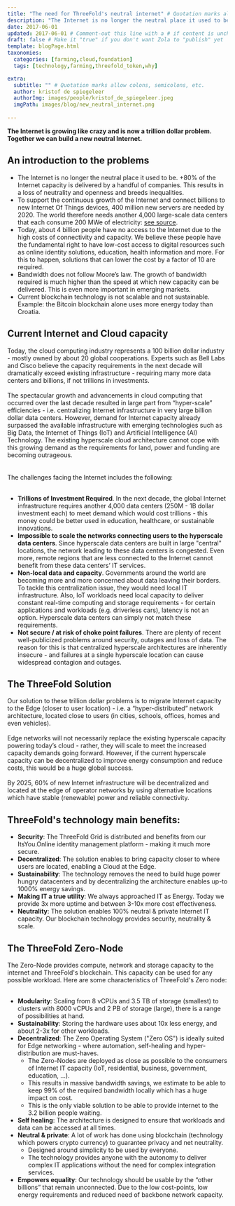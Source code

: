 ```yaml
---
title: "The need for ThreeFold's neutral internet" # Quotation marks allow colons, semicolons, etc.
description: "The Internet is no longer the neutral place it used to be. +80% of the Internet capacity is delivered by a handful of companies." # Quotation marks allow colons, semicolons, etc.
date: 2017-06-01
updated: 2017-06-01 # Comment-out this line with a # if content is unchanged
draft: false # Make it "true" if you don't want Zola to "publish" yet
template: blogPage.html
taxonomies:
  categories: [farming,cloud,foundation]
  tags: [technology,farming,threefold_token,why]

extra:
  subtitle: "" # Quotation marks allow colons, semicolons, etc.
  author: kristof de spiegeleer
  authorImg: images/people/kristof_de_spiegeleer.jpeg
  imgPath: images/blog/new_neutral_internet.png
  
---
```


**The Internet is growing like crazy and is now a trillion dollar problem. Together we can build a new neutral Internet.**

## An introduction to the problems

- The Internet is no longer the neutral place it used to be. +80% of the Internet capacity is delivered by a handful of companies. This results in a loss of neutrality and openness and breeds inequalities.
- To support the continuous growth of the Internet and connect billions to new Internet Of Things devices, 400 million new servers are needed by 2020. The world therefore needs another 4,000 large-scale data centers that each consume 200 MWe of electricity: [see source](http://bit.ly/1UPUZYG).
- Today, about 4 billion people have no access to the Internet due to the high costs of connectivity and capacity. We believe these people have the fundamental right to have low-cost access to digital resources such as online identity solutions, education, health information and more. For this to happen, solutions that can lower the cost by a factor of 10 are required.
- Bandwidth does not follow Moore’s law. The growth of bandwidth required is much higher than the speed at which new capacity can be delivered. This is even more important in emerging markets.
- Current blockchain technology is not scalable and not sustainable. Example: the Bitcoin blockchain alone uses more energy today than Croatia.

## Current Internet and Cloud capacity

Today, the cloud computing industry represents a 100 billion dollar industry - mostly owned by about 20 global cooperations. Experts such as Bell Labs and Cisco believe the capacity requirements in the next decade will dramatically exceed existing infrastructure - requiring many more data centers and billions, if not trillions in investments.
<br/>
<br/>
The spectacular growth and advancements in cloud computing that occurred over the last decade resulted in large part from “hyper-scale” efficiencies - i.e. centralizing Internet infrastructure in very large billion dollar data centers.  However, demand for Internet capacity already surpassed the available infrastructure with emerging technologies such as Big Data, the Internet of Things (IoT) and Artificial Intelligence (AI) Technology. The existing hyperscale cloud architecture cannot cope with this growing demand as the requirements for land, power and funding are becoming outrageous.  
<br/>
<br/>
The challenges facing the Internet includes the following:
<br/>
<br/>
- **Trillions of Investment Required**. In the next decade, the global Internet infrastructure requires another 4,000 data centers (250M - 1B dollar investment each) to meet demand which would cost trillions - this money could be better used in education, healthcare, or sustainable innovations. 
- **Impossible to scale the networks connecting users to the hyperscale data centers**. Since hyperscale data centers are built in large "central" locations, the network leading to these data centers is congested. Even more, remote regions that are less connected to the Internet cannot benefit from these data centers’ IT services.
- **Non-local data and capacity**. Governments around the world are becoming more and more concerned about data leaving their borders. To tackle this centralization issue, they would need local IT infrastructure. Also, IoT workloads need local capacity to deliver constant real-time computing and storage requirements - for certain applications and workloads (e.g. driverless cars), latency is not an option. Hyperscale data centers can simply not match these requirements.
- **Not secure / at risk of choke point failures**. There are plenty of recent well-publicized problems around security, outages and loss of data. The reason for this is that centralized hyperscale architectures are inherently insecure - and failures at a single hyperscale location can cause widespread contagion and outages.

## The ThreeFold Solution

Our solution to these trillion dollar problems is to migrate Internet capacity to the Edge (closer to user location) - i.e. a “hyper-distributed” network architecture, located close to users (in cities, schools, offices, homes and even vehicles).
<br/>
<br/>
Edge networks will not necessarily replace the existing hyperscale capacity powering today’s cloud - rather, they will scale to meet the increased capacity demands going forward. However, if the current hyperscale capacity can be decentralized to improve energy consumption and reduce costs, this would be a huge global success.
<br/>
<br/>
By 2025, 60% of new Internet infrastructure will be decentralized and located at the edge of operator networks by using alternative locations which have stable (renewable) power and reliable connectivity.

## ThreeFold's technology main benefits:

- **Security**: The ThreeFold Grid is distributed and benefits from our ItsYou.Online identity management platform - making it much more secure.
- **Decentralized**: The solution enables to bring capacity closer to where users are located, enabling a Cloud at the Edge.
- **Sustainability**: The technology removes the need to build huge power hungry datacenters and by decentralizing the architecture enables up-to 1000% energy savings.
- **Making IT a true utility**:  We always approached IT as Energy. Today we provide 3x more uptime and between 3-10x more cost effectiveness.
- **Neutrality**: The solution enables 100% neutral & private Internet IT capacity. Our blockchain technology provides security, neutrality & scale.

## The ThreeFold Zero-Node

The Zero-Node provides compute, network and storage capacity to the internet and ThreeFold's blockchain. This capacity can be used for any possible workload. Here are some characteristics of ThreeFold's Zero node:
<br/>
<br/>
- **Modularity**: Scaling from 8 vCPUs and 3.5 TB of storage (smallest) to clusters with 8000 vCPUs and 2 PB of storage (large), there is a range of possibilities at hand.
- **Sustainability**: Storing the hardware uses about 10x less energy, and about 2-3x for other workloads.
- **Decentralized**: The Zero Operating System ("Zero OS") is ideally suited for Edge networking - where automation, self-healing and hyper-distribution are must-haves.  
    - The Zero-Nodes are deployed as close as possible to the consumers of Internet IT capacity (IoT, residential, business, government, education, …).
    - This results in massive bandwidth savings, we estimate to be able to keep 99% of the required bandwidth locally which has a huge impact on cost.
    - This is the only viable solution to be able to provide internet to the 3.2 billion people waiting.
- **Self healing**: The architecture is designed to ensure that workloads and data can be accessed at all times. 
- **Neutral & private**: A lot of work has done using blockchain (technology which powers crypto currency) to guarantee privacy and net neutrality.
    - Designed around simplicity to be used by everyone.
    - The technology provides anyone with the autonomy to deliver complex IT applications without the need for complex integration services.
- **Empowers equality**: Our technology should be usable by the “other billions” that remain unconnected. Due to the low cost-points, low energy requirements and reduced need of backbone network capacity.
<br/>
<br/>
